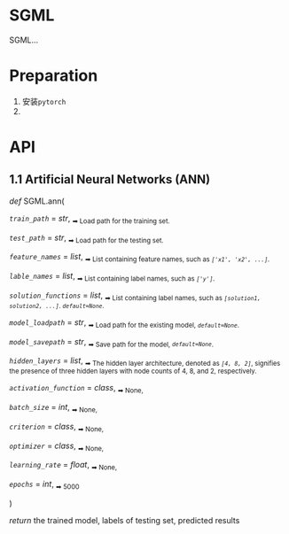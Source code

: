 # SGML

SGML...

# Preparation

1. 安装`pytorch`
2.


# API
## 1.1 Artificial Neural Networks (ANN)

*def*   SGML.ann(

*`train_path`* = *str*, <sub> ➡ Load path for the training set. </sub>

*`test_path`* = *str*, <sub> ➡ Load path for the testing set. </sub>

*`feature_names`* = *list*, <sub> ➡ List containing feature names, such as *`['x1', 'x2', ...]`*. </sub>

*`lable_names`* = *list*, <sub> ➡ List containing label names, such as *`['y']`*. </sub>

*`solution_functions`* = *list*, <sub> ➡ List containing label names, such as *`[solution1, solution2, ...]`*. *`default=None`*. </sub>

*`model_loadpath`* = *str*, <sub> ➡ Load path for the existing model, *`default=None`*. </sub>

*`model_savepath`* = *str*, <sub> ➡ Save path for the model, *`default=None`*. </sub>

*`hidden_layers`* = *list*, <sub> ➡ The hidden layer architecture, denoted as *`[4, 8, 2]`*, signifies the presence of three hidden layers with node counts of 4, 8, and 2, respectively. </sub>

*`activation_function`*  = *class*, <sub> ➡ None, </sub>

*`batch_size`* = *int*, <sub> ➡ None, </sub>

*`criterion`* = *class*, <sub> ➡ None, </sub>

*`optimizer`* = *class*, <sub> ➡ None, </sub>

*`learning_rate`*  = *float*, <sub> ➡ None, </sub>

*`epochs`* = *int*, <sub> ➡ 5000 </sub>

)

*return* the trained model, labels of testing set, predicted results





